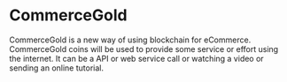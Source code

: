 # CommerceGold
CommerceGold is a new way of using blockchain for eCommerce. CommerceGold coins will be used to provide some service or effort using the internet. It can be a API or web service call or watching a video or sending an online tutorial.
